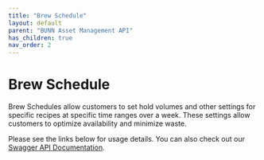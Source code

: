 ```yaml
---
title: "Brew Schedule"
layout: default
parent: "BUNN Asset Management API"
has_children: true
nav_order: 2
---
```


# Brew Schedule

Brew Schedules allow customers to set hold volumes and other settings for specific recipes at specific time ranges over a week. These settings allow customers to optimize availability and minimize waste.

Please see the links below for usage details. You can also check out our [Swagger API Documentation](https://api.bunn.com/bunn-asset-management/swagger-ui/).